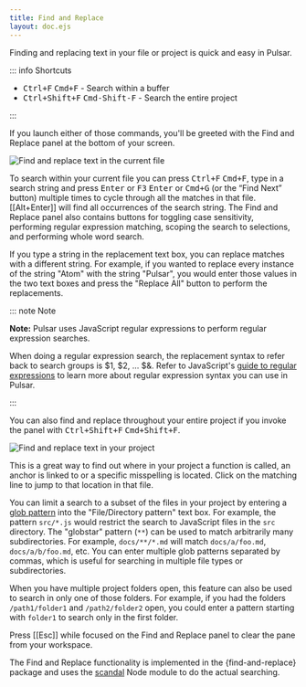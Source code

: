 ```yaml
---
title: Find and Replace
layout: doc.ejs
---
```


Finding and replacing text in your file or project is quick and easy in Pulsar.

::: info Shortcuts

- <kbd class="platform-linux platform-win">Ctrl+F</kbd> <kbd class="platform-mac">Cmd+F</kbd> - Search within a buffer
- <kbd class="platform-linux platform-win">Ctrl+Shift+F</kbd> <kbd class="platform-mac">Cmd-Shift-F</kbd> - Search the entire project

:::

If you launch either of those commands, you'll be greeted with the Find and
Replace panel at the bottom of your screen.

![Find and replace text in the current file](/img/atom/find-replace-file.png "Find and replace text in the current file")

To search within your current file you can press <kbd class="platform-linux platform-win">Ctrl+F</kbd> <kbd class="platform-mac">Cmd+F</kbd>, type in a search string and press <span class="platform-linux platform-win"><kbd>Enter</kbd> or <kbd>F3</kbd></span> <span class="platform-mac"><kbd>Enter</kbd> or <kbd>Cmd+G</kbd></span> (or the “Find Next” button) multiple times to cycle through all the matches in that file. [[Alt+Enter]] will
find all occurrences of the search string. The Find and Replace panel also
contains buttons for toggling case sensitivity, performing regular expression
matching, scoping the search to selections, and performing whole word search.

If you type a string in the replacement text box, you can replace matches with a
different string. For example, if you wanted to replace every instance of the
string "Atom" with the string "Pulsar", you would enter those values in the two
text boxes and press the "Replace All" button to perform the replacements.

::: note Note

**Note:** Pulsar uses JavaScript regular expressions to perform regular
expression searches.

When doing a regular expression search, the replacement syntax to refer back to
search groups is $1, $2, … $&. Refer to JavaScript's [guide to regular expressions](https://developer.mozilla.org/en-US/docs/Web/JavaScript/Guide/Regular_Expressions)
to learn more about regular expression syntax you can use in Pulsar.

:::

You can also find and replace throughout your entire project if you invoke the
panel with <kbd class="platform-linux platform-win">Ctrl+Shift+F</kbd> <kbd class="platform-mac">Cmd+Shift+F</kbd>.

![Find and replace text in your project](/img/atom/find-replace-project.png "Find and replace text in your project")

This is a great way to find out where in your project a function is called, an
anchor is linked to or a specific misspelling is located. Click on the matching
line to jump to that location in that file.

You can limit a search to a subset of the files in your project by entering a
[glob pattern](https://en.wikipedia.org/wiki/Glob_%28programming%29) into the
"File/Directory pattern" text box. For example, the pattern `src/*.js` would
restrict the search to JavaScript files in the `src` directory. The "globstar"
pattern (`**`) can be used to match arbitrarily many subdirectories. For
example, `docs/**/*.md` will match `docs/a/foo.md`, `docs/a/b/foo.md`, etc.
You can enter multiple glob patterns separated by commas, which is useful for
searching in multiple file types or subdirectories.

When you have multiple project folders open, this feature can also be used to
search in only one of those folders. For example, if you had the folders
`/path1/folder1` and `/path2/folder2` open, you could enter a pattern starting
with `folder1` to search only in the first folder.

Press [[Esc]] while focused on the Find and Replace panel to clear the
pane from your workspace.

The Find and Replace functionality is implemented in the {find-and-replace}
package and uses the [scandal](https://github.com/pulsar-edit/scandal) Node module to
do the actual searching.
